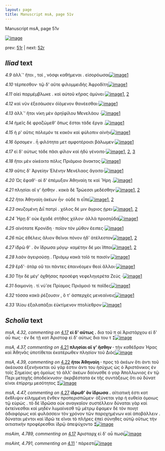 ```yaml
---
layout: page
title: Manuscript msA, page 51v
---
```


Manuscript msA, page 51v

[![image](http://www.homermultitext.org/iipsrv?OBJ=IIP,1.0&FIF=/project/homer/pyramidal/deepzoom/hmt/vaimg/2017a/VA051VN_0553.tif&WID=100&CVT=JPEG)](http://www.homermultitext.org/ict2/?urn=urn:cite2:hmt:vaimg.2017a:VA051VN_0553)

prev:  [51r](../51r) | next:  [52r](../52r)

## *Iliad* text

*4.9* <a id="4.9"/> ἀλλ`' ἤτοι , ταὶ , νόσφι καθήμεναι . εἰσορόωσαι[![image](http://www.homermultitext.org/iipsrv?OBJ=IIP,1.0&FIF=/project/homer/pyramidal/deepzoom/hmt/vaimg/2017a/VA051VN_0553.tif&RGN=0.4865,0.2254,0.3574,0.0278&WID=1000&CVT=JPEG)](http://www.homermultitext.org/ict2/?urn=urn:cite2:hmt:vaimg.2017a:VA051VN_0553@0.4865,0.2254,0.3574,0.0278)[1](#msA_4.784)

*4.10* <a id="4.10"/> τέρπεσθον· τῷ δ' αῦτε φιλομμειδὴς Ἀφροδίτη[![image](http://www.homermultitext.org/iipsrv?OBJ=IIP,1.0&FIF=/project/homer/pyramidal/deepzoom/hmt/vaimg/2017a/VA051VN_0553.tif&RGN=0.4895,0.2442,0.3574,0.0278&WID=1000&CVT=JPEG)](http://www.homermultitext.org/ict2/?urn=urn:cite2:hmt:vaimg.2017a:VA051VN_0553@0.4895,0.2442,0.3574,0.0278)[1](#msA_4.784)

*4.11* <a id="4.11"/> αἰεὶ παρμέμβλωκε . καὶ αὐτοῦ κῆρας ἀμύνει·[![image](http://www.homermultitext.org/iipsrv?OBJ=IIP,1.0&FIF=/project/homer/pyramidal/deepzoom/hmt/vaimg/2017a/VA051VN_0553.tif&RGN=0.4895,0.2637,0.3614,0.0278&WID=1000&CVT=JPEG)](http://www.homermultitext.org/ict2/?urn=urn:cite2:hmt:vaimg.2017a:VA051VN_0553@0.4895,0.2637,0.3614,0.0278)[1](#msAint_4.791), [2](#msA_4.784)

*4.12* <a id="4.12"/> καὶ νῦν ἐξεσάωσεν ὀϊόμενον θανέεσθαι·[![image](http://www.homermultitext.org/iipsrv?OBJ=IIP,1.0&FIF=/project/homer/pyramidal/deepzoom/hmt/vaimg/2017a/VA051VN_0553.tif&RGN=0.4845,0.2802,0.3614,0.0278&WID=1000&CVT=JPEG)](http://www.homermultitext.org/ict2/?urn=urn:cite2:hmt:vaimg.2017a:VA051VN_0553@0.4845,0.2802,0.3614,0.0278)[1](#msA_4.784)

*4.13* <a id="4.13"/> ἀλλ`' ἤτοι νίκη μὲν ἀρηϊφίλου Μενελάου ·[![image](http://www.homermultitext.org/iipsrv?OBJ=IIP,1.0&FIF=/project/homer/pyramidal/deepzoom/hmt/vaimg/2017a/VA051VN_0553.tif&RGN=0.4815,0.2983,0.3614,0.0278&WID=1000&CVT=JPEG)](http://www.homermultitext.org/ict2/?urn=urn:cite2:hmt:vaimg.2017a:VA051VN_0553@0.4815,0.2983,0.3614,0.0278)[1](#msA_4.784)

*4.14* <a id="4.14"/> ἡμεῖς δὲ φραζώμεθ' ὅπως ἔσται τάδε ἔργα .[![image](http://www.homermultitext.org/iipsrv?OBJ=IIP,1.0&FIF=/project/homer/pyramidal/deepzoom/hmt/vaimg/2017a/VA051VN_0553.tif&RGN=0.4905,0.3171,0.3664,0.0278&WID=1000&CVT=JPEG)](http://www.homermultitext.org/ict2/?urn=urn:cite2:hmt:vaimg.2017a:VA051VN_0553@0.4905,0.3171,0.3664,0.0278)[1](#msA_4.784)

*4.15* <a id="4.15"/> ή ρ' αῦτις πόλεμόν τε κακὸν καὶ φύλοπιν αἰνὴν[![image](http://www.homermultitext.org/iipsrv?OBJ=IIP,1.0&FIF=/project/homer/pyramidal/deepzoom/hmt/vaimg/2017a/VA051VN_0553.tif&RGN=0.4905,0.3366,0.3734,0.0278&WID=1000&CVT=JPEG)](http://www.homermultitext.org/ict2/?urn=urn:cite2:hmt:vaimg.2017a:VA051VN_0553@0.4905,0.3366,0.3734,0.0278)[1](#msA_4.784)

*4.16* <a id="4.16"/> ὄρσομεν . ἦ φιλότητα μετ αμφοτέροισι βάλωμεν·[![image](http://www.homermultitext.org/iipsrv?OBJ=IIP,1.0&FIF=/project/homer/pyramidal/deepzoom/hmt/vaimg/2017a/VA051VN_0553.tif&RGN=0.4885,0.3546,0.3784,0.0308&WID=1000&CVT=JPEG)](http://www.homermultitext.org/ict2/?urn=urn:cite2:hmt:vaimg.2017a:VA051VN_0553@0.4885,0.3546,0.3784,0.0308)[1](#msA_4.784)

*4.17* <a id="4.17"/> εἰ δ' αύτως τόδε πᾶσι φίλον καὶ ἡδὺ γένοιτο·[![image](http://www.homermultitext.org/iipsrv?OBJ=IIP,1.0&FIF=/project/homer/pyramidal/deepzoom/hmt/vaimg/2017a/VA051VN_0553.tif&RGN=0.4855,0.3734,0.3784,0.0308&WID=1000&CVT=JPEG)](http://www.homermultitext.org/ict2/?urn=urn:cite2:hmt:vaimg.2017a:VA051VN_0553@0.4855,0.3734,0.3784,0.0308)[1](#msAim_4.789), [2](#msA_4.784), [3](#msA_4.32)

*4.18* <a id="4.18"/> ἤτοι μὲν οἰκέοιτο πόλις Πριάμοιο ἄνακτος·[![image](http://www.homermultitext.org/iipsrv?OBJ=IIP,1.0&FIF=/project/homer/pyramidal/deepzoom/hmt/vaimg/2017a/VA051VN_0553.tif&RGN=0.4835,0.3929,0.3784,0.0308&WID=1000&CVT=JPEG)](http://www.homermultitext.org/ict2/?urn=urn:cite2:hmt:vaimg.2017a:VA051VN_0553@0.4835,0.3929,0.3784,0.0308)[1](#msA_4.784)

*4.19* <a id="4.19"/> αῦτις δ' Ἀργείην Ἑλένην Μενέλαος ἄγοιτο·[![image](http://www.homermultitext.org/iipsrv?OBJ=IIP,1.0&FIF=/project/homer/pyramidal/deepzoom/hmt/vaimg/2017a/VA051VN_0553.tif&RGN=0.4785,0.4117,0.3784,0.0308&WID=1000&CVT=JPEG)](http://www.homermultitext.org/ict2/?urn=urn:cite2:hmt:vaimg.2017a:VA051VN_0553@0.4785,0.4117,0.3784,0.0308)[1](#msA_4.784)

*4.20* <a id="4.20"/> Ὡς ἔφαθ'· αἱ δ' ἐπέμυξαν Ἀθηναίη τε καὶ Ἥρη .[![image](http://www.homermultitext.org/iipsrv?OBJ=IIP,1.0&FIF=/project/homer/pyramidal/deepzoom/hmt/vaimg/2017a/VA051VN_0553.tif&RGN=0.4845,0.4275,0.3964,0.0353&WID=1000&CVT=JPEG)](http://www.homermultitext.org/ict2/?urn=urn:cite2:hmt:vaimg.2017a:VA051VN_0553@0.4845,0.4275,0.3964,0.0353)[1](#msA_4.784)

*4.21* <a id="4.21"/> πλησίαι αἵ γ' ἥσθην . κακὰ δὲ Τρώεσσι μεδέσθην·[![image](http://www.homermultitext.org/iipsrv?OBJ=IIP,1.0&FIF=/project/homer/pyramidal/deepzoom/hmt/vaimg/2017a/VA051VN_0553.tif&RGN=0.4715,0.4463,0.4084,0.0353&WID=1000&CVT=JPEG)](http://www.homermultitext.org/ict2/?urn=urn:cite2:hmt:vaimg.2017a:VA051VN_0553@0.4715,0.4463,0.4084,0.0353)[1](#msA_4.37), [2](#msA_4.784)

*4.22* <a id="4.22"/> ἤτοι Ἀθηναίη ἀκέων ἦν· οὐδέ τι εἶπε[![image](http://www.homermultitext.org/iipsrv?OBJ=IIP,1.0&FIF=/project/homer/pyramidal/deepzoom/hmt/vaimg/2017a/VA051VN_0553.tif&RGN=0.4725,0.4643,0.3644,0.0353&WID=1000&CVT=JPEG)](http://www.homermultitext.org/ict2/?urn=urn:cite2:hmt:vaimg.2017a:VA051VN_0553@0.4725,0.4643,0.3644,0.0353)[1](#msA_4.784), [2](#msA_4.39)

*4.23* <a id="4.23"/> σκυζομένη Διῒ πατρὶ . χόλος δέ μιν ἄγριος ῄρει·[![image](http://www.homermultitext.org/iipsrv?OBJ=IIP,1.0&FIF=/project/homer/pyramidal/deepzoom/hmt/vaimg/2017a/VA051VN_0553.tif&RGN=0.4905,0.4793,0.4174,0.0353&WID=1000&CVT=JPEG)](http://www.homermultitext.org/ict2/?urn=urn:cite2:hmt:vaimg.2017a:VA051VN_0553@0.4905,0.4793,0.4174,0.0353)[1](#msA_4.784), [2](#msAim_4.790)

*4.24* <a id="4.24"/> Ἥρῃ δ' οὐκ ἔχαδὲ στῆθος χόλον· ἀλλὰ προσηῦδα[![image](http://www.homermultitext.org/iipsrv?OBJ=IIP,1.0&FIF=/project/homer/pyramidal/deepzoom/hmt/vaimg/2017a/VA051VN_0553.tif&RGN=0.4835,0.4981,0.4174,0.0353&WID=1000&CVT=JPEG)](http://www.homermultitext.org/ict2/?urn=urn:cite2:hmt:vaimg.2017a:VA051VN_0553@0.4835,0.4981,0.4174,0.0353)[1](#msA_4.784)

*4.25* <a id="4.25"/> αἰνότατε Κρονίδη · ποῖον τὸν μῦθον ἔειπες·[![image](http://www.homermultitext.org/iipsrv?OBJ=IIP,1.0&FIF=/project/homer/pyramidal/deepzoom/hmt/vaimg/2017a/VA051VN_0553.tif&RGN=0.4805,0.5184,0.4174,0.0353&WID=1000&CVT=JPEG)](http://www.homermultitext.org/ict2/?urn=urn:cite2:hmt:vaimg.2017a:VA051VN_0553@0.4805,0.5184,0.4174,0.0353)[1](#msA_4.784)

*4.26* <a id="4.26"/> πῶς ἐθέλεις ἅλιον θεῖναι πόνον ἠδ' ἀτέλεστον[![image](http://www.homermultitext.org/iipsrv?OBJ=IIP,1.0&FIF=/project/homer/pyramidal/deepzoom/hmt/vaimg/2017a/VA051VN_0553.tif&RGN=0.4825,0.5364,0.4174,0.0353&WID=1000&CVT=JPEG)](http://www.homermultitext.org/ict2/?urn=urn:cite2:hmt:vaimg.2017a:VA051VN_0553@0.4825,0.5364,0.4174,0.0353)[1](#msA_4.784), [2](#msA_4.44)

*4.27* <a id="4.27"/> ἱ̈δρῶ θ' . ὃν ἵδρωσα μόγῳ· καμέτην δέ μοι ἵ̈πποι[![image](http://www.homermultitext.org/iipsrv?OBJ=IIP,1.0&FIF=/project/homer/pyramidal/deepzoom/hmt/vaimg/2017a/VA051VN_0553.tif&RGN=0.4875,0.5522,0.4174,0.0391&WID=1000&CVT=JPEG)](http://www.homermultitext.org/ict2/?urn=urn:cite2:hmt:vaimg.2017a:VA051VN_0553@0.4875,0.5522,0.4174,0.0391)[1](#msA_4.47), [2](#msA_4.784)

*4.28* <a id="4.28"/> λαὸν ἀγειρούσῃ . Πριάμῳ κακὰ τοῖό τε παισίν·[![image](http://www.homermultitext.org/iipsrv?OBJ=IIP,1.0&FIF=/project/homer/pyramidal/deepzoom/hmt/vaimg/2017a/VA051VN_0553.tif&RGN=0.4855,0.571,0.4174,0.0391&WID=1000&CVT=JPEG)](http://www.homermultitext.org/ict2/?urn=urn:cite2:hmt:vaimg.2017a:VA051VN_0553@0.4855,0.571,0.4174,0.0391)[1](#msA_4.784)

*4.29* <a id="4.29"/> ἔρδ'· ἀτὰρ οὔ τοι πάντες ἐπαινέομεν θεοὶ ἄλλοι·[![image](http://www.homermultitext.org/iipsrv?OBJ=IIP,1.0&FIF=/project/homer/pyramidal/deepzoom/hmt/vaimg/2017a/VA051VN_0553.tif&RGN=0.4845,0.5898,0.4174,0.0391&WID=1000&CVT=JPEG)](http://www.homermultitext.org/ict2/?urn=urn:cite2:hmt:vaimg.2017a:VA051VN_0553@0.4845,0.5898,0.4174,0.0391)[1](#msA_4.784)

*4.30* <a id="4.30"/> Τὴν δὲ μέγ' ὀχθήσας προσέφη νεφεληγερέτα Ζεύς ·[![image](http://www.homermultitext.org/iipsrv?OBJ=IIP,1.0&FIF=/project/homer/pyramidal/deepzoom/hmt/vaimg/2017a/VA051VN_0553.tif&RGN=0.4875,0.6056,0.4174,0.0391&WID=1000&CVT=JPEG)](http://www.homermultitext.org/ict2/?urn=urn:cite2:hmt:vaimg.2017a:VA051VN_0553@0.4875,0.6056,0.4174,0.0391)[1](#msA_4.784)

*4.31* <a id="4.31"/> δαιμονίη . τί νύ̆ σε Πρίαμος Πριάμοιό τε παῖδες[![image](http://www.homermultitext.org/iipsrv?OBJ=IIP,1.0&FIF=/project/homer/pyramidal/deepzoom/hmt/vaimg/2017a/VA051VN_0553.tif&RGN=0.4875,0.6243,0.4174,0.0391&WID=1000&CVT=JPEG)](http://www.homermultitext.org/ict2/?urn=urn:cite2:hmt:vaimg.2017a:VA051VN_0553@0.4875,0.6243,0.4174,0.0391)[1](#msA_4.784)

*4.32* <a id="4.32"/> τόσσα κακὰ ῥέζουσιν , ὅ τ' ἀσπερχὲς μενεαίνεις[![image](http://www.homermultitext.org/iipsrv?OBJ=IIP,1.0&FIF=/project/homer/pyramidal/deepzoom/hmt/vaimg/2017a/VA051VN_0553.tif&RGN=0.4885,0.6431,0.4174,0.0391&WID=1000&CVT=JPEG)](http://www.homermultitext.org/ict2/?urn=urn:cite2:hmt:vaimg.2017a:VA051VN_0553@0.4885,0.6431,0.4174,0.0391)[1](#msA_4.784)

*4.33* <a id="4.33"/> Ἰ̈λίου ἐξαλαπάξαι ἐϋκτίμενον πτολίεθρον·[![image](http://www.homermultitext.org/iipsrv?OBJ=IIP,1.0&FIF=/project/homer/pyramidal/deepzoom/hmt/vaimg/2017a/VA051VN_0553.tif&RGN=0.4905,0.6634,0.3864,0.0391&WID=1000&CVT=JPEG)](http://www.homermultitext.org/ict2/?urn=urn:cite2:hmt:vaimg.2017a:VA051VN_0553@0.4905,0.6634,0.3864,0.0391)[1](#msA_4.784)

## *Scholia* text

*msA, 4.32, commenting on* [4.17](#4.17)  <a id="msA_4.32"/> **εἰ δ' αὕτως .** δια τοῦ π αἱ Ἀριστάρχου εἰ δ' αὖ πως · ἐν δε τῇ κατ Ἀριστοφ εἰ δ' αύτως δια του τ ⁑[![image](http://www.homermultitext.org/iipsrv?OBJ=IIP,1.0&FIF=/project/homer/pyramidal/deepzoom/hmt/vaimg/2017a/VA051VN_0553.tif&RGN=0.22660280,0.47275242,0.19731024,0.04439834&WID=1000&CVT=JPEG)](http://www.homermultitext.org/ict2/?urn=urn:cite2:hmt:vaimg.2017a:VA051VN_0553@0.22660280,0.47275242,0.19731024,0.04439834)

*msA, 4.37, commenting on* [4.21](#4.21)  <a id="msA_4.37"/> **πλησίαι αἵ γ' ἤσθην ·** τὴν καθέδραν Ήρας καὶ Ἀθηνᾶς ὑποτίθεται ἐκατέρωθεν πλησίον τοῦ Διὸς[![image](http://www.homermultitext.org/iipsrv?OBJ=IIP,1.0&FIF=/project/homer/pyramidal/deepzoom/hmt/vaimg/2017a/VA051VN_0553.tif&RGN=0.21720707,0.51217151,0.20394252,0.04356846&WID=1000&CVT=JPEG)](http://www.homermultitext.org/ict2/?urn=urn:cite2:hmt:vaimg.2017a:VA051VN_0553@0.21720707,0.51217151,0.20394252,0.04356846)

*msA, 4.39, commenting on* [4.22](#4.22)  <a id="msA_4.39"/> **ἤτοι Ἀθηναίη ·** προς τὸ ἀκέων ὅτι ἀντι τοῦ ἀκέουσα ἐξενήνεκται οὐ γάρ ἐστιν ἀντι του ἠσύχως ὡς ὁ Ἀριστόνικος ἐν τοῖς Σημείοις φη ὁμοίως τὸ ἀλλ' ἀκέων δαίνυσθε ὁ γαρ Ἀπολλωνιος ἐν τῷ Περι μετοχῆς ἀποδείκνυσιν· ἀκριβέστατα ἐκ τῆς συντάξεως ὅτι οὐ δύνατ εἰναι ἐπίρρημ μεσότητος ⁑[![image](http://www.homermultitext.org/iipsrv?OBJ=IIP,1.0&FIF=/project/homer/pyramidal/deepzoom/hmt/vaimg/2017a/VA051VN_0553.tif&RGN=0.23157701,0.55366528,0.19841562,0.12282158&WID=1000&CVT=JPEG)](http://www.homermultitext.org/ict2/?urn=urn:cite2:hmt:vaimg.2017a:VA051VN_0553@0.23157701,0.55366528,0.19841562,0.12282158)

*msA, 4.47, commenting on* [4.27](#4.27)  <a id="msA_4.47"/> **ἱδρωθ' ὃν ἵδρωσα .** αἱτιατική ἐστι κατ ἕκθλιψιν εἰλημμένη ἔνθεν προπερισπῶμεν· ὀξύνεται γὰρ ἡ ευθεία ὁμοιως τῷ εὐρώς . τὸ δὲ ϊδρῶσα οὐκ αναγκαῖον συστέλλειν δύναται γὰρ καὶ ἐκτείνεσθαι καὶ μηδὲν λυμαίνεσθ τῷ μέτρῳ ἔφαμεν δὲ τὸν ποιητ ἀδιαφόρως καὶ φυλάσσειν τὸν χρόνον τῶν παροχημένων καὶ ἀποβάλλειν . δύναται μέντοι καὶ ϊδρῶ τε εῖναι τὸ πλῆρες ἐπεὶ σύνηθες αὐτῷ οὕτως τὴν αιτιατικὴν προφέρεσθαι ἰδρῷ ἀπεψύχοντο ⁑[![image](http://www.homermultitext.org/iipsrv?OBJ=IIP,1.0&FIF=/project/homer/pyramidal/deepzoom/hmt/vaimg/2017a/VA051VN_0553.tif&RGN=0.23157701,0.70539419,0.68201916,0.10124481&WID=1000&CVT=JPEG)](http://www.homermultitext.org/ict2/?urn=urn:cite2:hmt:vaimg.2017a:VA051VN_0553@0.23157701,0.70539419,0.68201916,0.10124481)

*msAim, 4.789, commenting on* [4.17](#4.17)  <a id="msAim_4.789"/> Ἀρισταρχ εἰ δ' αὖ πωσι[![image](http://www.homermultitext.org/iipsrv?OBJ=IIP,1.0&FIF=/project/homer/pyramidal/deepzoom/hmt/vaimg/2017a/VA051VN_0553.tif&RGN=0.44288873,0.37814661,0.03868828,0.01964039&WID=1000&CVT=JPEG)](http://www.homermultitext.org/ict2/?urn=urn:cite2:hmt:vaimg.2017a:VA051VN_0553@0.44288873,0.37814661,0.03868828,0.01964039)

*msAint, 4.791, commenting on* [4.11](#4.11)  <a id="msAint_4.791"/> ' πάρεστι[![image](http://www.homermultitext.org/iipsrv?OBJ=IIP,1.0&FIF=/project/homer/pyramidal/deepzoom/hmt/vaimg/2017a/VA051VN_0553.tif&RGN=0.86366986,0.26569848,0.03260870,0.01479945&WID=1000&CVT=JPEG)](http://www.homermultitext.org/ict2/?urn=urn:cite2:hmt:vaimg.2017a:VA051VN_0553@0.86366986,0.26569848,0.03260870,0.01479945)